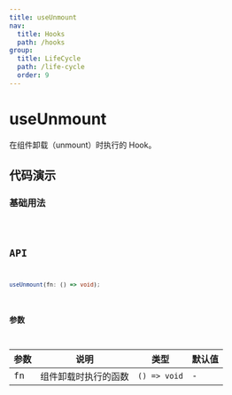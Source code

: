 ```yaml
---
title: useUnmount
nav:
  title: Hooks
  path: /hooks
group:
  title: LifeCycle
  path: /life-cycle
  order: 9
---
```


# useUnmount

在组件卸载（unmount）时执行的 Hook。

## 代码演示

### 基础用法

<code src="./demo/demo1.tsx" />

## API

```typescript
useUnmount(fn: () => void);
```

### 参数

| 参数 | 说明                 | 类型         | 默认值 |
|------|----------------------|--------------|--------|
| fn   | 组件卸载时执行的函数 | `() => void` | -      |
